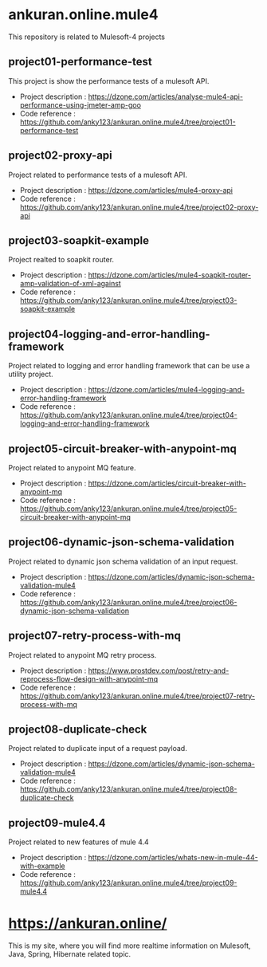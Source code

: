 # ankuran.online.mule4
This repository is related to Mulesoft-4 projects

## project01-performance-test
This project is show the performance tests of a mulesoft API.

- Project description : https://dzone.com/articles/analyse-mule4-api-performance-using-jmeter-amp-goo
- Code reference  : https://github.com/anky123/ankuran.online.mule4/tree/project01-performance-test

## project02-proxy-api
Project related to performance tests of a mulesoft API.

- Project description : https://dzone.com/articles/mule4-proxy-api  
- Code reference  : https://github.com/anky123/ankuran.online.mule4/tree/project02-proxy-api    

## project03-soapkit-example
Project realted to soapkit router.

- Project description : https://dzone.com/articles/mule4-soapkit-router-amp-validation-of-xml-against 
- Code reference  : https://github.com/anky123/ankuran.online.mule4/tree/project03-soapkit-example

## project04-logging-and-error-handling-framework
Project related to logging and error handling framework that can be use a utility project.

- Project description : https://dzone.com/articles/mule4-logging-and-error-handling-framework
- Code reference  : https://github.com/anky123/ankuran.online.mule4/tree/project04-logging-and-error-handling-framework

## project05-circuit-breaker-with-anypoint-mq
Project related to anypoint MQ feature.

- Project description : https://dzone.com/articles/circuit-breaker-with-anypoint-mq
- Code reference  : https://github.com/anky123/ankuran.online.mule4/tree/project05-circuit-breaker-with-anypoint-mq

## project06-dynamic-json-schema-validation
Project related to dynamic json schema validation of an input request.

- Project description : https://dzone.com/articles/dynamic-json-schema-validation-mule4
- Code reference  : https://github.com/anky123/ankuran.online.mule4/tree/project06-dynamic-json-schema-validation

## project07-retry-process-with-mq
Project related to anypoint MQ retry process.

- Project description : https://www.prostdev.com/post/retry-and-reprocess-flow-design-with-anypoint-mq  
- Code reference  : https://github.com/anky123/ankuran.online.mule4/tree/project07-retry-process-with-mq

## project08-duplicate-check
Project related to duplicate input of a request payload.

- Project description : https://dzone.com/articles/dynamic-json-schema-validation-mule4
- Code reference  : https://github.com/anky123/ankuran.online.mule4/tree/project08-duplicate-check

## project09-mule4.4
Project related to new features of mule 4.4

- Project description : https://dzone.com/articles/whats-new-in-mule-44-with-example
- Code reference  : https://github.com/anky123/ankuran.online.mule4/tree/project09-mule4.4

# https://ankuran.online/
This is my site, where you will find more realtime information on Mulesoft, Java, Spring, Hibernate related topic.
